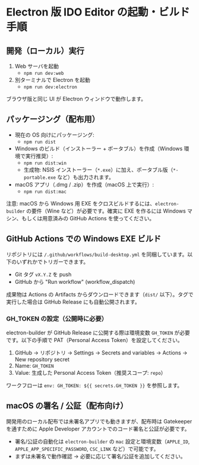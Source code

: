 # Electron 版 IDO Editor の起動・ビルド手順

## 開発（ローカル）実行

1. Web サーバを起動
   - `npm run dev:web`
2. 別ターミナルで Electron を起動
   - `npm run dev:electron`

ブラウザ版と同じ UI が Electron ウィンドウで動作します。

## パッケージング（配布用）

- 現在の OS 向けにパッケージング:
  - `npm run dist`
- Windows のビルド（インストーラー + ポータブル）を作成（Windows 環境で実行推奨）:
  - `npm run dist:win`
  - 生成物: NSIS インストーラー（`*.exe`）に加え、ポータブル版（`*-portable.exe` など）も出力されます。
- macOS アプリ（.dmg / .zip）を作成（macOS 上で実行）:
  - `npm run dist:mac`

注意: macOS から Windows 用 EXE をクロスビルドするには、`electron-builder` の要件（Wine など）が必要です。確実に EXE を作るには Windows マシン、もしくは用意済みの GitHub Actions を使ってください。

## GitHub Actions での Windows EXE ビルド

リポジトリには `/.github/workflows/build-desktop.yml` を同梱しています。以下のいずれかでトリガーできます。

- Git タグ `vX.Y.Z` を push
- GitHub から "Run workflow" (workflow_dispatch)

成果物は Actions の Artifacts からダウンロードできます（`dist/` 以下）。タグで実行した場合は GitHub Release にも自動公開されます。

### GH_TOKEN の設定（公開時に必要）

electron-builder が GitHub Release に公開する際は環境変数 `GH_TOKEN` が必要です。以下の手順で PAT（Personal Access Token）を設定してください。

1. GitHub → リポジトリ → Settings → Secrets and variables → Actions → New repository secret
2. Name: `GH_TOKEN`
3. Value: 生成した Personal Access Token（推奨スコープ: `repo`）

ワークフローは `env: GH_TOKEN: ${{ secrets.GH_TOKEN }}` を参照します。

## macOS の署名 / 公証（配布向け）

開発用のローカル配布では未署名アプリでも動きますが、配布時は Gatekeeper を通すために Apple Developer アカウントでのコード署名と公証が必要です。

- 署名/公証の自動化は `electron-builder` の `mac` 設定と環境変数（`APPLE_ID`, `APPLE_APP_SPECIFIC_PASSWORD`, `CSC_LINK` など）で可能です。
- まずは未署名で動作確認 → 必要に応じて署名/公証を追加してください。
